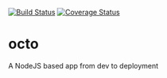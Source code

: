 [![Build Status](https://travis-ci.org/oaboluwarin/octo.svg?branch=develop)](https://travis-ci.org/oaboluwarin/octo)
[![Coverage Status](https://coveralls.io/repos/github/oaboluwarin/octo/badge.svg?branch=develop)](https://coveralls.io/github/oaboluwarin/octo?branch=develop)

# octo
A NodeJS based app from dev to deployment
